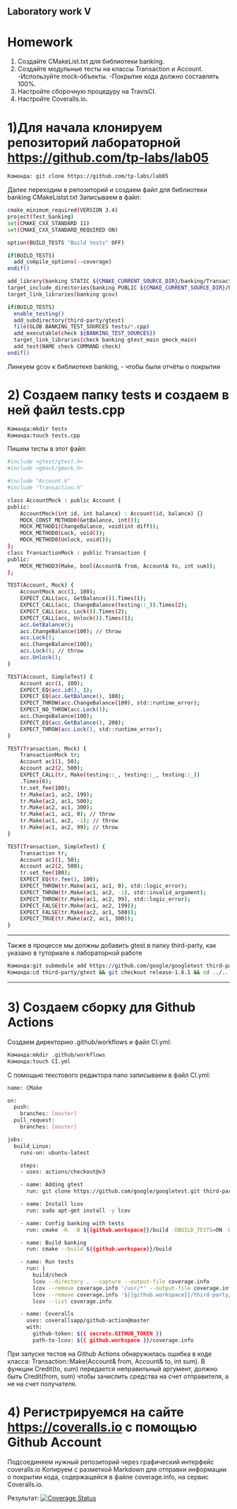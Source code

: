 ## Laboratory work V

# Homework
1. Создайте CMakeList.txt для библиотеки banking.
2. Создайте модульные тесты на классы Transaction и Account.
-Используйте mock-объекты.
-Покрытие кода должно составлять 100%.
3. Настройте сборочную процедуру на TravisCI.
4. Настройте Coveralls.io.

# 1)Для начала клонируем репозиторий лабораторной https://github.com/tp-labs/lab05
```bash
Команда: git clone https://github.com/tp-labs/lab05
```
Далее переходим в репозиторий и создаем файл для библиотеки banking CMakeListst.txt
Записываем в файл:

```bash
cmake_minimum_required(VERSION 3.4)
project(Test_banking)
set(CMAKE_CXX_STANDARD 11)
set(CMAKE_CXX_STANDARD_REQUIRED ON)

option(BUILD_TESTS "Build tests" OFF)

if(BUILD_TESTS)
  add_compile_options(--coverage)
endif()

add_library(banking STATIC ${CMAKE_CURRENT_SOURCE_DIR}/banking/Transaction.cpp ${CMAKE_CURRENT_SOURCE_DIR}/banking/Account.cpp)
target_include_directories(banking PUBLIC ${CMAKE_CURRENT_SOURCE_DIR}/banking)
target_link_libraries(banking gcov)

if(BUILD_TESTS)
  enable_testing()
  add_subdirectory(third-party/gtest)
  file(GLOB BANKING_TEST_SOURCES tests/*.cpp)
  add_executable(check ${BANKING_TEST_SOURCES})
  target_link_libraries(check banking gtest_main gmock_main)
  add_test(NAME check COMMAND check)
endif()
```
Линкуем gcov к библиотеке banking, - чтобы были отчёты о покрытии 

# 2) Создаем папку tests и создаем в ней файл tests.cpp

```bash
Команда:mkdir tests
Команда:touch tests.cpp
```

Пишем тесты в этот файл:

```bash
#include <gtest/gtest.h>
#include <gmock/gmock.h>

#include "Account.h"
#include "Transaction.h"

class AccountMock : public Account {
public:
	AccountMock(int id, int balance) : Account(id, balance) {}
	MOCK_CONST_METHOD0(GetBalance, int());
	MOCK_METHOD1(ChangeBalance, void(int diff));
	MOCK_METHOD0(Lock, void());
	MOCK_METHOD0(Unlock, void());
};
class TransactionMock : public Transaction {
public:
	MOCK_METHOD3(Make, bool(Account& from, Account& to, int sum));
};

TEST(Account, Mock) {
	AccountMock acc(1, 100);
	EXPECT_CALL(acc, GetBalance()).Times(1);
	EXPECT_CALL(acc, ChangeBalance(testing::_)).Times(2);
	EXPECT_CALL(acc, Lock()).Times(2);
	EXPECT_CALL(acc, Unlock()).Times(1);
	acc.GetBalance();
	acc.ChangeBalance(100); // throw
	acc.Lock();
	acc.ChangeBalance(100);
	acc.Lock(); // throw
	acc.Unlock();
}

TEST(Account, SimpleTest) {
	Account acc(1, 100);
	EXPECT_EQ(acc.id(), 1);
	EXPECT_EQ(acc.GetBalance(), 100);
	EXPECT_THROW(acc.ChangeBalance(100), std::runtime_error);
	EXPECT_NO_THROW(acc.Lock());
	acc.ChangeBalance(100);
	EXPECT_EQ(acc.GetBalance(), 200);
	EXPECT_THROW(acc.Lock(), std::runtime_error);
}

TEST(Transaction, Mock) {
	TransactionMock tr;
	Account ac1(1, 50);
	Account ac2(2, 500);
	EXPECT_CALL(tr, Make(testing::_, testing::_, testing::_))
	.Times(6);
	tr.set_fee(100);
	tr.Make(ac1, ac2, 199);
	tr.Make(ac2, ac1, 500);
	tr.Make(ac2, ac1, 300);
	tr.Make(ac1, ac1, 0); // throw
	tr.Make(ac1, ac2, -1); // throw
	tr.Make(ac1, ac2, 99); // throw
}

TEST(Transaction, SimpleTest) {
	Transaction tr;
	Account ac1(1, 50);
	Account ac2(2, 500);
	tr.set_fee(100);
	EXPECT_EQ(tr.fee(), 100);
	EXPECT_THROW(tr.Make(ac1, ac1, 0), std::logic_error);
	EXPECT_THROW(tr.Make(ac1, ac2, -1), std::invalid_argument);
	EXPECT_THROW(tr.Make(ac1, ac2, 99), std::logic_error);
	EXPECT_FALSE(tr.Make(ac1, ac2, 199));
	EXPECT_FALSE(tr.Make(ac2, ac1, 500));
	EXPECT_TRUE(tr.Make(ac2, ac1, 300));
}
```

---

Также в процессе мы должны добавить gtest в папку third-party, как указано в туториале к лабораторной работе 
```bash
Команда:git submodule add https://github.com/google/googletest third-party/gtest
Команда:cd third-party/gtest && git checkout release-1.8.1 && cd ../..
```

---

# 3) Создаем сборку для Github Actions 
Создаем директорию .github/workflows и файл CI.yml:

```bash
Команда:mkdir .github/workflows
Команда:touch CI.yml
```

С помощью текстового редактора nano записываем в файл CI.yml:

```bash
name: CMake

on:
  push:
    branches: [master]
  pull_request:
    branches: [master]

jobs:
  build_Linux:
    runs-on: ubuntu-latest

    steps:
    - uses: actions/checkout@v3

    - name: Adding gtest
      run: git clone https://github.com/google/googletest.git third-party/gtest -b release-1.11.0

    - name: Install lcov
      run: sudo apt-get install -y lcov

    - name: Config banking with tests
      run: cmake -H. -B ${{github.workspace}}/build -DBUILD_TESTS=ON -DCMAKE_CXX_FLAGS='--coverage'

    - name: Build banking
      run: cmake --build ${{github.workspace}}/build

    - name: Run tests
      run: |
        build/check
        lcov --directory . --capture --output-file coverage.info
        lcov --remove coverage.info '/usr/*' --output-file coverage.info
        lcov --remove coverage.info '${{github.workspace}}/third-party/gtest/*' --output-file coverage.info
        lcov --list coverage.info

    - name: Coveralls
      uses: coverallsapp/github-action@master
      with:
        github-token: ${{ secrets.GITHUB_TOKEN }}
        path-to-lcov: ${{ github.workspace }}/coverage.info

```
При запуске тестов на Github Actions обнаружилась ошибка в коде класса: Transaction::Make(Account& from, Account& to, int sum). В функции Credit(to, sum) передается неправильный аргумент, должно быть Credit(from, sum) чтобы зачислить средства на счет отправителя, а не на счет получателя.


# 4) Регистрируемся на сайте https://coveralls.io с помощью Github Account 
Подсоединяем нужный репозиторий через графический интерфейс coveralls.io
Копируем с разметкой Markdown для отправки информации о покрытии кода, содержащейся в файле coverage.info, на сервис Coveralls.io.

Результат:
[![Coverage Status](https://coveralls.io/repos/github/PhilippD3/lab05/badge.svg)](https://coveralls.io/github/PhilippD3/lab05)





